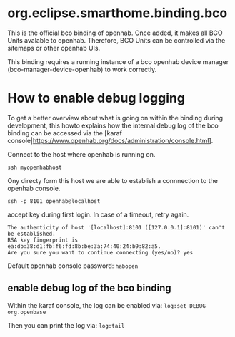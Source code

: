 # org.eclipse.smarthome.binding.bco

This is the official bco binding of openhab.
Once added, it makes all BCO Units avalable to openhab. Therefore, BCO Units can be controlled via the sitemaps or other openhab UIs.

This binding requires a running instance of a bco openhab device manager (bco-manager-device-openhab) to work correctly.

# How to enable debug logging

To get a better overview about what is going on within the binding during development, this howto explains how the internal debug log of the bco binding can be accessed via the [karaf console|https://www.openhab.org/docs/administration/console.html].

Connect to the host where openhab is running on.
```
ssh myopenhabhost
```

Ony directy form this host we are able to establish a connnection to the openhab console.
```
ssh -p 8101 openhab@localhost
```
accept key during first login. In case of a timeout, retry again.
```
The authenticity of host '[localhost]:8101 ([127.0.0.1]:8101)' can't be established.
RSA key fingerprint is ea:db:38:d1:fb:f6:fd:8b:be:3a:74:40:24:b9:82:a5.
Are you sure you want to continue connecting (yes/no)? yes
```
Default openhab console password: ```habopen```

## enable debug log of the bco binding
Within the karaf console, the log can be enabled via:
```log:set DEBUG org.openbase```

Then you can print the log via:
```log:tail```
